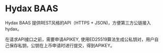 # Hydax BAAS

Hydax BAAS 提供REST风格的API（HTTPS + JSON)，方便第三方公链接入hydax。

在请求API接口之前，需要申请APIKEY, 使用ED25519算法生成公私钥对，用户自己保存私钥，公钥在上币申请时进行提交，得到APIKEY。
